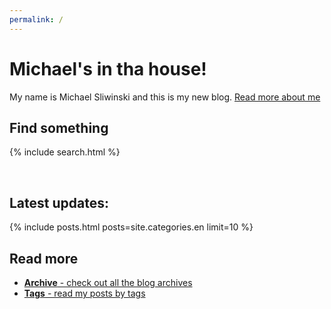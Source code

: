 ```yaml
---
permalink: /
---
```


# Michael's in tha house!

My name is Michael Sliwinski and this is my new blog. [Read more about me](/about/)

## Find something

{% include search.html %}

<br>

## Latest updates:

{% include posts.html posts=site.categories.en limit=10 %}

## Read more

* [**Archive** - check out all the blog archives](/archive/)
* [**Tags** - read my posts by tags](/tag/)

